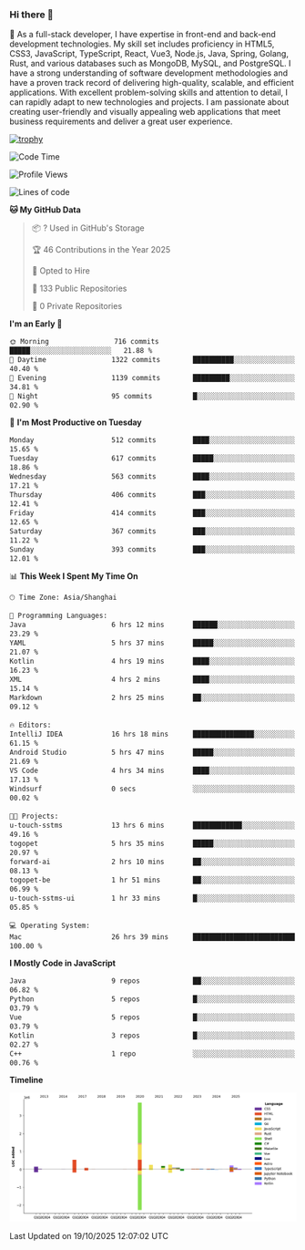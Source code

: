### Hi there 👋

🌱 As a full-stack developer, I have expertise in front-end and back-end development technologies. My skill set includes proficiency in HTML5, CSS3, JavaScript, TypeScript, React, Vue3, Node.js, Java, Spring, Golang, Rust, and various databases such as MongoDB, MySQL, and PostgreSQL. I have a strong understanding of software development methodologies and have a proven track record of delivering high-quality, scalable, and efficient applications. With excellent problem-solving skills and attention to detail, I can rapidly adapt to new technologies and projects. I am passionate about creating user-friendly and visually appealing web applications that meet business requirements and deliver a great user experience.

[![trophy](https://github-profile-trophy.vercel.app/?username=elton&rank=SECRET,SSS,SS,S,AAA,AA,A&theme=onedark&no-frame=true&margin-w=10)](https://github.com/ryo-ma/github-profile-trophy)

<!--START_SECTION:waka-->
![Code Time](http://img.shields.io/badge/Code%20Time-2%2C004%20hrs%2034%20mins-blue)

![Profile Views](http://img.shields.io/badge/Profile%20Views-0-blue)

![Lines of code](https://img.shields.io/badge/From%20Hello%20World%20I%27ve%20Written-5.9%20million%20lines%20of%20code-blue)

**🐱 My GitHub Data** 

> 📦 ? Used in GitHub's Storage 
 > 
> 🏆 46 Contributions in the Year 2025
 > 
> 💼 Opted to Hire
 > 
> 📜 133 Public Repositories 
 > 
> 🔑 0 Private Repositories 
 > 
**I'm an Early 🐤** 

```text
🌞 Morning                716 commits         █████░░░░░░░░░░░░░░░░░░░░   21.88 % 
🌆 Daytime                1322 commits        ██████████░░░░░░░░░░░░░░░   40.40 % 
🌃 Evening                1139 commits        █████████░░░░░░░░░░░░░░░░   34.81 % 
🌙 Night                  95 commits          █░░░░░░░░░░░░░░░░░░░░░░░░   02.90 % 
```
📅 **I'm Most Productive on Tuesday** 

```text
Monday                   512 commits         ████░░░░░░░░░░░░░░░░░░░░░   15.65 % 
Tuesday                  617 commits         █████░░░░░░░░░░░░░░░░░░░░   18.86 % 
Wednesday                563 commits         ████░░░░░░░░░░░░░░░░░░░░░   17.21 % 
Thursday                 406 commits         ███░░░░░░░░░░░░░░░░░░░░░░   12.41 % 
Friday                   414 commits         ███░░░░░░░░░░░░░░░░░░░░░░   12.65 % 
Saturday                 367 commits         ███░░░░░░░░░░░░░░░░░░░░░░   11.22 % 
Sunday                   393 commits         ███░░░░░░░░░░░░░░░░░░░░░░   12.01 % 
```


📊 **This Week I Spent My Time On** 

```text
🕑︎ Time Zone: Asia/Shanghai

💬 Programming Languages: 
Java                     6 hrs 12 mins       ██████░░░░░░░░░░░░░░░░░░░   23.29 % 
YAML                     5 hrs 37 mins       █████░░░░░░░░░░░░░░░░░░░░   21.07 % 
Kotlin                   4 hrs 19 mins       ████░░░░░░░░░░░░░░░░░░░░░   16.23 % 
XML                      4 hrs 2 mins        ████░░░░░░░░░░░░░░░░░░░░░   15.14 % 
Markdown                 2 hrs 25 mins       ██░░░░░░░░░░░░░░░░░░░░░░░   09.12 % 

🔥 Editors: 
IntelliJ IDEA            16 hrs 18 mins      ███████████████░░░░░░░░░░   61.15 % 
Android Studio           5 hrs 47 mins       █████░░░░░░░░░░░░░░░░░░░░   21.69 % 
VS Code                  4 hrs 34 mins       ████░░░░░░░░░░░░░░░░░░░░░   17.13 % 
Windsurf                 0 secs              ░░░░░░░░░░░░░░░░░░░░░░░░░   00.02 % 

🐱‍💻 Projects: 
u-touch-sstms            13 hrs 6 mins       ████████████░░░░░░░░░░░░░   49.16 % 
togopet                  5 hrs 35 mins       █████░░░░░░░░░░░░░░░░░░░░   20.97 % 
forward-ai               2 hrs 10 mins       ██░░░░░░░░░░░░░░░░░░░░░░░   08.13 % 
togopet-be               1 hr 51 mins        ██░░░░░░░░░░░░░░░░░░░░░░░   06.99 % 
u-touch-sstms-ui         1 hr 33 mins        █░░░░░░░░░░░░░░░░░░░░░░░░   05.85 % 

💻 Operating System: 
Mac                      26 hrs 39 mins      █████████████████████████   100.00 % 
```

**I Mostly Code in JavaScript** 

```text
Java                     9 repos             ██░░░░░░░░░░░░░░░░░░░░░░░   06.82 % 
Python                   5 repos             █░░░░░░░░░░░░░░░░░░░░░░░░   03.79 % 
Vue                      5 repos             █░░░░░░░░░░░░░░░░░░░░░░░░   03.79 % 
Kotlin                   3 repos             █░░░░░░░░░░░░░░░░░░░░░░░░   02.27 % 
C++                      1 repo              ░░░░░░░░░░░░░░░░░░░░░░░░░   00.76 % 
```



**Timeline**

![Lines of Code chart](https://raw.githubusercontent.com/elton/elton/main/assets/bar_graph.png)


 Last Updated on 19/10/2025 12:07:02 UTC
<!--END_SECTION:waka-->

<!--
**elton/elton** is a ✨ _special_ ✨ repository because its `README.md` (this file) appears on your GitHub profile.

Here are some ideas to get you started:

- 🔭 I’m currently working on ...
- 🌱 I’m currently learning ...
- 👯 I’m looking to collaborate on ...
- 🤔 I’m looking for help with ...
- 💬 Ask me about ...
- 📫 How to reach me: ...
- 😄 Pronouns: ...
- ⚡ Fun fact: ...
-->
